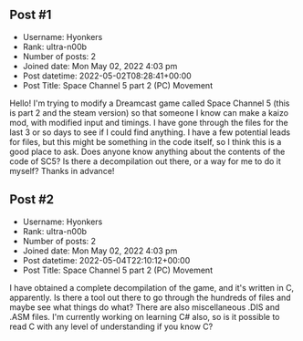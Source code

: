 ## Post #1
- Username: Hyonkers
- Rank: ultra-n00b
- Number of posts: 2
- Joined date: Mon May 02, 2022 4:03 pm
- Post datetime: 2022-05-02T08:28:41+00:00
- Post Title: Space Channel 5 part 2 (PC) Movement

Hello! I'm trying to modify a Dreamcast game called Space Channel 5 (this is part 2 and the steam version) so that someone I know can make a kaizo mod, with modified input and timings.
I have gone through the files for the last 3 or so days to see if I could find anything. I have a few potential leads for files, but this might be something in the code itself, so I think this is a good place to ask. Does anyone know anything about the contents of the code of SC5? Is there a decompilation out there, or a way for me to do it myself? Thanks in advance!
## Post #2
- Username: Hyonkers
- Rank: ultra-n00b
- Number of posts: 2
- Joined date: Mon May 02, 2022 4:03 pm
- Post datetime: 2022-05-04T22:10:12+00:00
- Post Title: Space Channel 5 part 2 (PC) Movement

I have obtained a complete decompilation of the game, and it's written in C, apparently. Is there a tool out there to go through the hundreds of files and maybe see what things do what? There are also miscellaneous .DIS and .ASM files. I'm currently working on learning C# also, so is it possible to read C with any level of understanding if you know C?
